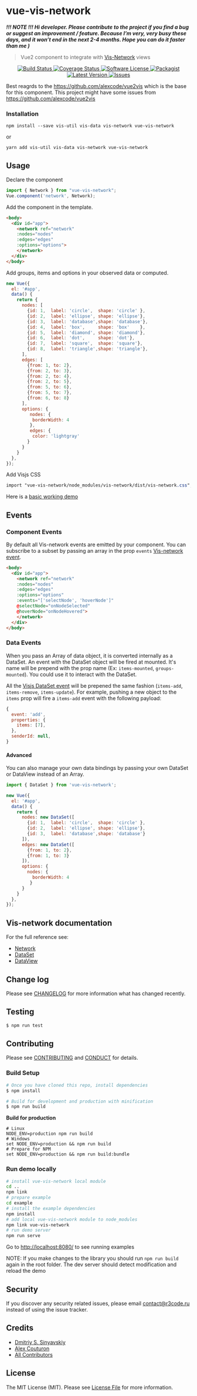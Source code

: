 # vue-vis-network

***!!! NOTE !!! Hi developer. Please contribute to the project if you find a bug or suggest an improvement / feature. Because I’m very, very busy these days, and it won’t end in the next 2-4 months. Hope you can do it faster than me )***

> Vue2 component to integrate with <a href="Vue2 component to integrate with vis-network">Vis-Network</a> views

<p align="center">
  <a href="https://travis-ci.org/r3code/vue-vis-network">
    <img src="https://travis-ci.org/r3code/vue-vis-network.svg?branch=master" alt="Build Status" />
  </a>
  <a href="https://coveralls.io/github/r3code/vue-vis-network?branch=master">
    <img src="https://coveralls.io/repos/github/r3code/vue-vis-network/badge.svg?branch=master" alt="Coverage Status" />
  </a>
  <a href="LICENSE">
    <img src="https://img.shields.io/badge/license-MIT-brightgreen.svg?" alt="Software License" />
  </a>
  <a href="https://npmjs.org/package/vue-vis-network">
    <img src="https://img.shields.io/npm/v/vue-vis-network.svg?" alt="Packagist" />
  </a>
  <a href="https://github.com/r3code/vue-vis-network/releases">
    <img src="https://img.shields.io/github/release/r3code/vue-vis-network.svg?" alt="Latest Version" />
  </a>

  <a href="https://github.com/r3code/vue-vis-network/issues">
    <img src="https://img.shields.io/github/issues/r3code/vue-vis-network.svg?" alt="Issues" />
  </a>  
</p> 

Best reagrds to the https://github.com/alexcode/vue2vis which is the base for this component. This project might have some issues from https://github.com/alexcode/vue2vis

### Installation
```
npm install --save vis-util vis-data vis-network vue-vis-network
```

or

```
yarn add vis-util vis-data vis-network vue-vis-network
```

## Usage

Declare the component
``` javascript
import { Network } from "vue-vis-network";
Vue.component('network', Network);
```

Add the component in the template.

```html
<body>
  <div id="app">
    <network ref="network"
    :nodes="nodes"
    :edges="edges"
    :options="options">
    </network>
  </div>
</body>
```

Add groups, items and options in your observed data or computed.
``` javascript
new Vue({
  el: '#app',
  data() {
    return {
      nodes: [
        {id: 1,  label: 'circle',  shape: 'circle' },
        {id: 2,  label: 'ellipse', shape: 'ellipse'},
        {id: 3,  label: 'database',shape: 'database'},
        {id: 4,  label: 'box',     shape: 'box'    },
        {id: 5,  label: 'diamond', shape: 'diamond'},
        {id: 6,  label: 'dot',     shape: 'dot'},
        {id: 7,  label: 'square',  shape: 'square'},
        {id: 8,  label: 'triangle',shape: 'triangle'},
      ],
      edges: [
        {from: 1, to: 2},
        {from: 2, to: 3},
        {from: 2, to: 4},
        {from: 2, to: 5}, 
        {from: 5, to: 6},
        {from: 5, to: 7},
        {from: 6, to: 8}
      ],
      options: {
         nodes: {
          borderWidth: 4
         },
         edges: {
          color: 'lightgray'
        }
      }
    }
  },
});
```

Add Visjs CSS
``` css
import "vue-vis-network/node_modules/vis-network/dist/vis-network.css";
```

Here is a [basic working demo](https://codepen.io/r3code/pen/abOjJbQ)

## Events

### Component Events
By default all Vis-network events are emitted by your component. You can subscribe to a subset by passing an array in the prop `events` [Vis-network event](https://visjs.github.io/vis-network/docs/network/#Events).

```html
<body>
  <div id="app">
    <network ref="network"
    :nodes="nodes"
    :edges="edges"
    :options="options"
    :events="['selectNode', 'hoverNode']"
    @selectNode="onNodeSelected"
    @hoverNode="onNodeHovered">
    </network>
  </div>
</body>
```

### Data Events

When you pass an Array of data object, it is converted internally as a DataSet.
An event with the DataSet object will be fired at mounted. It's name will be prepend with the prop name (Ex: `items-mounted`, `groups-mounted`). You could use it to interact with the DataSet.

All the [Visjs DataSet event](https://visjs.github.io/vis-data/data/dataset.html#Events) will be prepened the same fashion (`items-add`, `items-remove`, `items-update`). For example, pushing a new object to the `items` prop will fire a `items-add` event with the following payload:
```javascript
{
  event: 'add',
  properties: {
    items: [7],
  },
  senderId: null,
}
```

#### Advanced

You can also manage your own data bindings by passing your own DataSet or DataView instead of an Array.

``` javascript
import { DataSet } from 'vue-vis-network';

new Vue({
  el: '#app',
  data() {
    return {
      nodes: new DataSet([
        {id: 1,  label: 'circle',  shape: 'circle' },
        {id: 2,  label: 'ellipse', shape: 'ellipse'},
        {id: 3,  label: 'database',shape: 'database'}
      ]),
      edges: new DataSet([
        {from: 1, to: 2},
        {from: 1, to: 3}
      ]),
      options: {
        nodes: {
          borderWidth: 4
         }
      }
    }
  },
});
```

## Vis-network documentation

For the full reference see: 
* [Network](https://visjs.github.io/vis-network/docs/network/)
* [DataSet](https://visjs.github.io/vis-data/data/dataset.html)
* [DataView](https://visjs.github.io/vis-data/data/dataview.html)

## Change log

Please see [CHANGELOG](CHANGELOG.md) for more information what has changed recently.

## Testing

``` bash
$ npm run test
```

## Contributing
Please see [CONTRIBUTING](CONTRIBUTING.md) and [CONDUCT](CONDUCT.md) for details.

### Build Setup

``` bash
# Once you have cloned this repo, install dependencies
$ npm install

# Build for development and production with minification
$ npm run build

```
**Build for production**
```
# Linux
NODE_ENV=production npm run build
# Windows
set NODE_ENV=production && npm run build
# Prepare for NPM
set NODE_ENV=production && npm run build:bundle

```

### Run demo locally  

``` bash
# install vue-vis-network local module  
cd ..  
npm link       
# prepare example
cd example
# install the example dependencies
npm install 
# add local vue-vis-network module to node_modules
npm link vue-vis-network
# run demo server
npm run serve
```
Go to <http://localhost:8080/> to see running examples

NOTE: If you make changes to the library you should run `npm run build` again in the root folder.
The dev server should detect modification and reload the demo

## Security

If you discover any security related issues, please email contact@r3code.ru instead of using the issue tracker.

## Credits

- [Dmitriy S. Sinyavskiy][link-author] 
- [Alex Couturon](https://github.com/alexcode)
- [All Contributors][link-contributors]

## License

The MIT License (MIT). Please see [License File](LICENSE.md) for more information.

[link-author]: https://github.com/r3code
[link-contributors]: ../../contributors

